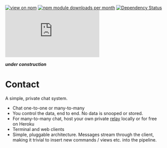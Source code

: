 [![view on npm](http://img.shields.io/npm/v/contact.svg)](https://www.npmjs.org/package/contact)
[![npm module downloads per month](http://img.shields.io/npm/dm/contact.svg)](https://www.npmjs.org/package/contact)
[![Dependency Status](https://david-dm.org/75lb/contact.svg)](https://david-dm.org/75lb/contact)
![Analytics](https://ga-beacon.appspot.com/UA-27725889-13/contact/README.md?pixel)

***under construction***

Contact
=======
A simple, private chat system. 

* Chat one-to-one or many-to-many
* You control the data, end to end. No data is snooped or stored.
* For many-to-many chat, host your own private [relay](https://github.com/75lb/contact-server) locally or for free on Heroku
* Terminal and web clients
* Simple, pluggable architecture. Messages stream through the client, making it trivial to insert new commands / views etc. into the pipeline. 

